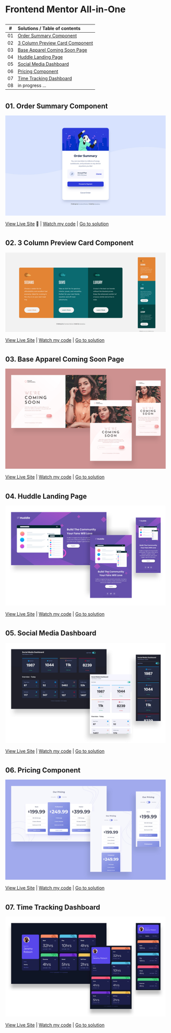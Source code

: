 # Frontend Mentor All-in-One

##

|  #  | Solutions / Table of contents                                         |
| :-: | :-------------------------------------------------------------------- |
| 01  | [Order Summary Component](#01.-order-summary-component)               |
| 02  | [3 Column Preview Card Component](#02.-column-preview-card-component) |
| 03  | [Base Apparel Coming Soon Page](#03.-base-apparel-coming-soon-page)   |
| 04  | [Huddle Landing Page](#04.-huddle-landing-page)                       |
| 05  | [Social Media Dashboard](#05.-social-media-dashboard)                 |
| 06  | [Pricing Component](#06.-pricing-component)                           |
| 07  | [Time Tracking Dashboard](#07.-time-tracking-dashboard)               |
| 08  | in progress ...                                                       |

#

## 01. Order Summary Component

![screenshot](./assets/order-component.jpg)

[View Live Site](https://lukaszkus.github.io/order-component/) :eyes: | [Watch my code](https://github.com/lukaszkus/order-component) | [Go to solution](https://www.frontendmentor.io/solutions/order-summary-component-with-sass-bem-and-gulp-nT1yovet4)

#

## 02. 3 Column Preview Card Component

![screenshot](./assets/3-column-component.jpg)

[View Live Site](https://lukaszkus.github.io/3-column-component/) | [Watch my code](https://github.com/lukaszkus/3-column-component) | [Go to solution](https://www.frontendmentor.io/solutions/3column-responsive-component-yij59BH8O)

#

## 03. Base Apparel Coming Soon Page

![screenshot](./assets/base-apparel-coming-soon.jpg)

[View Live Site](https://lukaszkus.github.io/base-apparel-coming-soon/) | [Watch my code](https://github.com/lukaszkus/base-apparel-coming-soon) | [Go to solution](https://www.frontendmentor.io/solutions/base-apparel-coming-soon-page-using-sass-and-vanilla-js--58UvuOfq)

#

## 04. Huddle Landing Page

![screenshot](./assets/huddle-landing-page.jpg)

[View Live Site](https://lukaszkus.github.io/huddle-landing-page/) | [Watch my code](https://github.com/lukaszkus/huddle-landing-page) | [Go to solution](https://www.frontendmentor.io/solutions/huddle-landing-page-flexbox-rwd-Ad-e-N1Vq)

#

## 05. Social Media Dashboard

![screenshot](./assets/social-media-dashboard.jpg)

[View Live Site](https://lukaszkus.github.io/social-media-dashboard/) | [Watch my code](https://github.com/lukaszkus/social-media-dashboard) | [Go to solution](https://www.frontendmentor.io/solutions/social-media-dashboard-using-sass-flexbox-js-sTVu9mnaE)

#

## 06. Pricing Component

![screenshot](./assets/pricing-component.jpg)

[View Live Site](https://lukaszkus.github.io/pricing-component/) | [Watch my code](https://github.com/lukaszkus/pricing-component) | [Go to solution](https://www.frontendmentor.io/solutions/pricing-component-with-sass-and-vanilla-js-nZ38TvfA3)

#

## 07. Time Tracking Dashboard

![screenshot](./assets/time-tracking-dashboard.jpg)

[View Live Site](https://lukaszkus.github.io/time-tracking-dashboard/) | [Watch my code](https://github.com/lukaszkus/time-tracking-dashboard) | [Go to solution](https://www.frontendmentor.io/solutions/time-tracking-dashboard-with-css-grid-v6fh02r7A)
